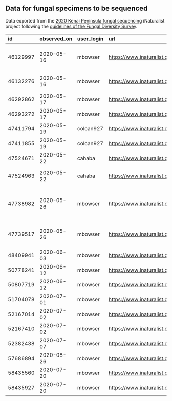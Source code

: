 
## Data for fungal specimens to be sequenced 

Data exported from the [2020 Kenai Peninsula fungal sequencing](https://www.inaturalist.org/projects/2020-kenai-peninsula-fungal-sequencing) iNaturalist project following the [guidelines of the Fungal Diversity Survey](https://fundis.org/sequence/sequence/submit-tissue). 

|id       |observed_on |user_login |url                                               |image_url                                                             |description                                                                       |taxon_phylum_name |taxon_class_name |taxon_order_name |taxon_family_name |taxon_genus_name |taxon_species_name  |field.collector.s.name |
|:--------|:-----------|:----------|:-------------------------------------------------|:---------------------------------------------------------------------|:---------------------------------------------------------------------------------|:-----------------|:----------------|:----------------|:-----------------|:----------------|:-------------------|:----------------------|
|46129997 |2020-05-16  |mbowser    |https://www.inaturalist.org/observations/46129997 |https://static.inaturalist.org/photos/73163328/medium.jpeg?1589657840 |2020-05-16_MLB01, under cottonwoods and spruce in mixed forest                    |Ascomycota        |Pezizomycetes    |Pezizales        |Morchellaceae     |Morchella        |                    |                       |
|46132276 |2020-05-16  |mbowser    |https://www.inaturalist.org/observations/46132276 |https://static.inaturalist.org/photos/73166513/medium.jpeg?1589658711 |2020-05-16_MLB02, under spruce and birch                                          |Ascomycota        |Pezizomycetes    |Pezizales        |Morchellaceae     |Morchella        |                    |                       |
|46292862 |2020-05-17  |mbowser    |https://www.inaturalist.org/observations/46292862 |https://static.inaturalist.org/photos/73418758/medium.jpeg?1589748649 |2020-05-17_MLB01, under cottonwoods                                               |Ascomycota        |Pezizomycetes    |Pezizales        |Morchellaceae     |Morchella        |                    |                       |
|46293272 |2020-05-17  |mbowser    |https://www.inaturalist.org/observations/46293272 |https://static.inaturalist.org/photos/73419346/medium.jpeg?1589748803 |2020-05-17_MLB02, under cottonwoods                                               |Ascomycota        |Pezizomycetes    |Pezizales        |Morchellaceae     |Morchella        |                    |                       |
|47411794 |2020-05-19  |colcan927  |https://www.inaturalist.org/observations/47411794 |https://static.inaturalist.org/photos/75195597/medium.jpg?1590509826  |                                                                                  |Ascomycota        |Pezizomycetes    |Pezizales        |Morchellaceae     |Morchella        |Morchella tomentosa |                       |
|47411855 |2020-05-19  |colcan927  |https://www.inaturalist.org/observations/47411855 |https://static.inaturalist.org/photos/75195705/medium.jpg?1590509866  |                                                                                  |Ascomycota        |Pezizomycetes    |Pezizales        |Morchellaceae     |Morchella        |                    |                       |
|47524671 |2020-05-22  |cahaba     |https://www.inaturalist.org/observations/47524671 |https://static.inaturalist.org/photos/75377675/medium.jpg?1590596949  |vert_angle_deg=-71.7 / horiz_angle_deg=8.0                                        |Ascomycota        |Pezizomycetes    |Pezizales        |Morchellaceae     |Morchella        |                    |                       |
|47524963 |2020-05-22  |cahaba     |https://www.inaturalist.org/observations/47524963 |https://static.inaturalist.org/photos/75378086/medium.jpg?1590597064  |vert_angle_deg=-46.1 / horiz_angle_deg=-1.3                                       |Ascomycota        |Pezizomycetes    |Pezizales        |Morchellaceae     |Morchella        |                    |                       |
|47738982 |2020-05-26  |mbowser    |https://www.inaturalist.org/observations/47738982 |https://static.inaturalist.org/photos/75726878/medium.jpeg?1590765903 |2020-05-26_MLB01, collected near spruce, birch, stunted cottonwoods, and grasses. |Ascomycota        |Pezizomycetes    |Pezizales        |Morchellaceae     |Morchella        |                    |                       |
|47739517 |2020-05-26  |mbowser    |https://www.inaturalist.org/observations/47739517 |https://static.inaturalist.org/photos/75727906/medium.jpeg?1590766290 |2020-05-26_MLB02, near spruce, birch, stunted cottonwoods, and grass.             |Ascomycota        |Pezizomycetes    |Pezizales        |Morchellaceae     |Morchella        |                    |                       |
|48409941 |2020-06-03  |mbowser    |https://www.inaturalist.org/observations/48409941 |https://static.inaturalist.org/photos/76812602/medium.jpeg?1591245301 |Under cottonwoods                                                                 |Ascomycota        |Pezizomycetes    |Pezizales        |Morchellaceae     |Morchella        |                    |                       |
|50778241 |2020-06-12  |mbowser    |https://www.inaturalist.org/observations/50778241 |https://static.inaturalist.org/photos/80652362/medium.jpeg?1593011658 |                                                                                  |Ascomycota        |Pezizomycetes    |Pezizales        |Morchellaceae     |Morchella        |                    |                       |
|50807719 |2020-06-12  |mbowser    |https://www.inaturalist.org/observations/50807719 |https://static.inaturalist.org/photos/80698469/medium.jpeg?1593027640 |                                                                                  |Ascomycota        |Pezizomycetes    |Pezizales        |Discinaceae       |Gyromitra        |                    |                       |
|51704078 |2020-07-01  |mbowser    |https://www.inaturalist.org/observations/51704078 |https://static.inaturalist.org/photos/82164530/medium.jpeg?1593706879 |Collected.                                                                        |Basidiomycota     |Agaricomycetes   |Boletales        |Boletaceae        |Leccinum         |                    |                       |
|52167014 |2020-07-02  |mbowser    |https://www.inaturalist.org/observations/52167014 |https://static.inaturalist.org/photos/82911543/medium.jpeg?1594056152 |                                                                                  |Ascomycota        |Pezizomycetes    |Pezizales        |Morchellaceae     |Morchella        |                    |                       |
|52167410 |2020-07-02  |mbowser    |https://www.inaturalist.org/observations/52167410 |https://static.inaturalist.org/photos/82912084/medium.jpeg?1594056330 |                                                                                  |Ascomycota        |Pezizomycetes    |Pezizales        |Morchellaceae     |Morchella        |Morchella tomentosa |                       |
|52382438 |2020-07-07  |mbowser    |https://www.inaturalist.org/observations/52382438 |https://static.inaturalist.org/photos/83266253/medium.jpeg?1594227231 |                                                                                  |Ascomycota        |Pezizomycetes    |Pezizales        |Morchellaceae     |Morchella        |Morchella tomentosa |                       |
|57686894 |2020-08-26  |mbowser    |https://www.inaturalist.org/observations/57686894 |https://static.inaturalist.org/photos/92038251/medium.jpeg?1598483892 |                                                                                  |Basidiomycota     |Agaricomycetes   |Agaricales       |Agaricaceae       |Agaricus         |                    |                       |
|58435560 |2020-07-20  |mbowser    |https://www.inaturalist.org/observations/58435560 |https://static.inaturalist.org/photos/93294510/medium.jpeg?1599156890 |2020-07-20-MLB01                                                                  |Ascomycota        |Pezizomycetes    |Pezizales        |Morchellaceae     |Morchella        |                    |                       |
|58435927 |2020-07-20  |mbowser    |https://www.inaturalist.org/observations/58435927 |https://static.inaturalist.org/photos/93295093/medium.jpeg?1599157091 |                                                                                  |Ascomycota        |Pezizomycetes    |Pezizales        |Morchellaceae     |Morchella        |                    |                       |
